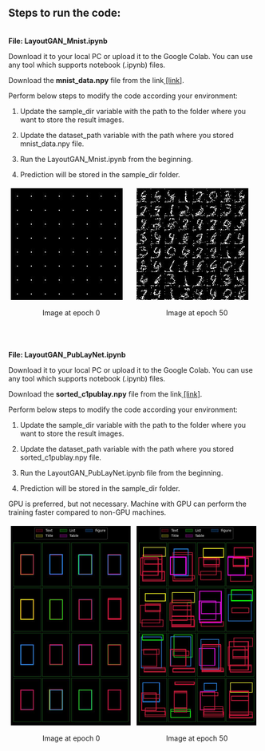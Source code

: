 ## Steps to run the code:

\
**File: LayoutGAN_Mnist.ipynb**

Download it to your local PC or upload it to the Google Colab. You can use any tool which supports notebook (.ipynb) files.

Download the **mnist_data.npy** file from the link[ \[link\]](https://drive.google.com/file/d/1ffXQBgM3Z64k2bVnJ7iOtzdVcqFVI4X3/view?usp=share_link).

Perform below steps to modify the code according your environment:

1. Update the sample_dir variable with the path to the folder where you want to store the result images.

2. Update the dataset_path variable with the path where you stored mnist_data.npy file.

3. Run the LayoutGAN_Mnist.ipynb from the beginning.

4. Prediction will be stored in the sample_dir folder.
   
<div style="display:flex">
    <div style="flex:50%; padding:5px;">
        <img src="./Photos/epoch0.jpeg" alt="Epoch 0" title="At Epoch 0">
        <p style="text-align:center;">Image at epoch 0</p>
    </div>
    <div style="flex:50%; padding:5px;">
        <img src="./Photos/epoch50.jpeg" alt="Epoch 50" title="At Epoch 50">
        <p style="text-align:center;">Image at epoch 50</p>
    </div>
</div>

\
\
**File: LayoutGAN_PubLayNet.ipynb**

Download it to your local PC or upload it to the Google Colab. You can use any tool which supports notebook (.ipynb) files.

Download the **sorted_c1publay.npy** file from the link[ \[link\]](https://drive.google.com/file/d/1lZP7ozePW9UuRv9sFkxGEeybDRe1XIJT/view?usp=share_link).

Perform below steps to modify the code according your environment:

1. Update the sample_dir variable with the path to the folder where you want to store the result images.

2. Update the dataset_path variable with the path where you stored sorted_c1publay.npy file.

3. Run the LayoutGAN_PubLayNet.ipynb file from the beginning.

4. Prediction will be stored in the sample_dir folder.

  

GPU is preferred, but not necessary. Machine with GPU can perform the training faster compared to non-GPU machines.

<div style="display:flex">
    <div style="flex:50%; padding:5px;">
        <img src="./Photos/epoch_0.jpeg" alt="Epoch 0" title="At Epoch 0" width="240" height="400">
        <p style="text-align:center;">Image at epoch 0</p>
    </div>
    <div style="flex:50%; padding:5px;">
        <img src="./Photos/epoch_50.jpeg" alt="Epoch 50" title="At Epoch 50" width="240" height="400">
        <p style="text-align:center;">Image at epoch 50</p>
    </div>
</div>
